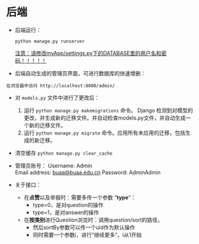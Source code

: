 # 后端

+ 后端运行：

  ```
  python manage.py runserver
  ```

  <u>注意：请修改myApp/settings.py下的DATABASE里的用户名和密码！！！！！</u>

+ 后端自动生成的管理员界面，可进行数据库的快速增删：

```
在浏览器中访问 http://localhost:8000/admin/
```

+ 对 `models.py` 文件中进行了更改后：
  1. 运行 `python manage.py makemigrations` 命令。 Django 检测到对模型的更改，并生成新的迁移文件。并自动检查models.py文件，并自动生成一个新的迁移文件。
  1. 运行 `python manage.py migrate` 命令。应用所有未应用的迁移，包括生成的新迁移。

+ 清空缓存  `python manage.py clear_cache`

+ 管理员账号：
Username: Admin         
Email address: buaa@buaa.edu.cn
Password: AdminAdmin
+ 关于接口：
  + 在**点赞**以及举报时：需要多传一个参数 ”**type**“：
    + type=0，是对question的操作
    + type=1，是对answer的操作
  + 在**按类别**进行Question浏览时：调用question/sort的路径，
    + 然后sortBy参数可以传一个uid作为默认操作
    + 同时需要一个参数i，进行”继续更多“，i从1开始